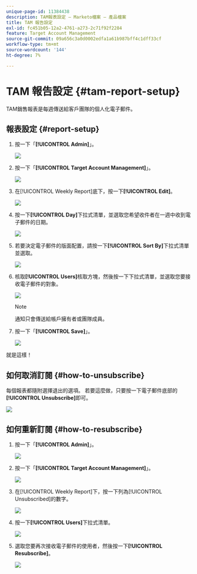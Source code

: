 ```yaml
---
unique-page-id: 11384438
description: TAM報表設定 — Marketo檔案 — 產品檔案
title: TAM 報告設定
exl-id: fc451b05-12a2-4761-a273-2c71f92f2284
feature: Target Account Management
source-git-commit: 09a656c3a0d0002edfa1a61b987bff4c1dff33cf
workflow-type: tm+mt
source-wordcount: '144'
ht-degree: 7%

---
```


# TAM 報告設定 {#tam-report-setup}

TAM銷售報表是每週傳送給客戶團隊的個人化電子郵件。

## 報表設定 {#report-setup}

1. 按一下「**[!UICONTROL Admin]**」。

   ![](assets/one-3.png)

1. 按一下「**[!UICONTROL Target Account Management]**」。

   ![](assets/tam-report-setup-2.png)

1. 在[!UICONTROL Weekly Report]底下，按一下&#x200B;**[!UICONTROL Edit]**。

   ![](assets/three-3.png)

1. 按一下&#x200B;**[!UICONTROL Day]**&#x200B;下拉式清單，並選取您希望收件者在一週中收到電子郵件的日期。

   ![](assets/four-4.png)

1. 若要決定電子郵件的版面配置，請按一下&#x200B;**[!UICONTROL Sort By]**&#x200B;下拉式清單並選取。

   ![](assets/five-3.png)

1. 核取&#x200B;**[!UICONTROL Users]**&#x200B;核取方塊，然後按一下下拉式清單，並選取您要接收電子郵件的對象。

   ![](assets/six-2.png)

   >[!NOTE]
   >
   >通知只會傳送給帳戶擁有者或團隊成員。

1. 按一下「**[!UICONTROL Save]**」。

   ![](assets/seven-2.png)

就是這樣！

## 如何取消訂閱 {#how-to-unsubscribe}

每個報表都隨附選擇退出的選項。 若要這麼做，只要按一下電子郵件底部的&#x200B;**[!UICONTROL Unsubscribe]**&#x200B;即可。

![](assets/eight-1.png)

## 如何重新訂閱 {#how-to-resubscribe}

1. 按一下「**[!UICONTROL Admin]**」。

   ![](assets/one-3.png)

1. 按一下「**[!UICONTROL Target Account Management]**」。

   ![](assets/tam-report-setup-10.png)

1. 在[!UICONTROL Weekly Report]下，按一下列為[!UICONTROL Unsubscribed]的數字。

   ![](assets/nine.png)

1. 按一下&#x200B;**[!UICONTROL Users]**&#x200B;下拉式清單。

   ![](assets/ten.png)

1. 選取您要再次接收電子郵件的使用者，然後按一下&#x200B;**[!UICONTROL Resubscribe]**。

   ![](assets/eleven.png)
